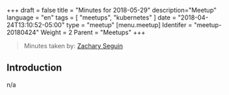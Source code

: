 +++
draft = false
title = "Minutes for 2018-05-29"
description="Meetup"
language = "en"
tags = [
    "meetups",
    "kubernetes"
]
date = "2018-04-24T13:10:52-05:00"
type = "meetup"
[menu.meetup]
  Identifer = "meetup-20180424"
  Weight = 2
  Parent = "Meetups"
+++

> Minutes taken by: [Zachary Seguin](https://zacharyseguin.ca)

## Introduction

n/a
